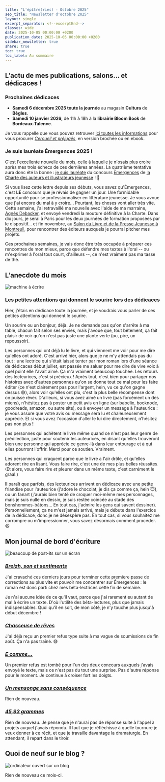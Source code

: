 ```yaml
---
title: "L'épître(ries) - Octobre 2025"
seo_title: "Newsletter d'octobre 2025"
layout: single
excerpt_separator: <!--excerptEnd-->
classes: wide
date: 2025-10-05 00:00:00 +0200
publication_date: 2025-10-05 00:00:00 +0200
sidebar_newsletter: true
share: true
toc: true
toc_label: Au sommaire
---
```

<!--excerptEnd-->

## L'actu de mes publications, salons&hellip; et dédicaces&nbsp;!

### Prochaines dédicaces

- **Samedi 6 décembre 2025 toute la journée** au magasin **Cultura** de **Bègles**.
- **Samedi 10 janvier 2026**, de 11h à 18h à la **librairie Bloom Book** de **Bordeaux-Talence**.

Je vous rappelle que vous pouvez retrouver [ici toutes les informations](/publications/cercueil-et-prejuges/#o%C3%B9-vous-le-procurer) pour vous procurer [*Cercueil et préjugés*](/publications/cercueil-et-prejuges/), en version brochée ou en ebook.


### Je suis lauréate Émergences 2025&nbsp;!

C'est l'excellente nouvelle du mois, celle à laquelle je n'osais plus croire après mes trois échecs de ces dernières années. La quatrième tentative aura donc été la bonne&nbsp;: <a href="https://actualitte.com/article/126362/prix-litteraires/la-charte-jeunesse-revele-les-12-laureates-de-la-8e-edition-d-emergences" target="_blank">je suis lauréate</a> du concours <a href="https://www.la-charte.fr/nos-actions/emergences-un-dispositif-de-professionnalisation-pour-auteurs-et-autrices-emergent%c2%b7es/" target="_blank">Émergences</a> de <a href="https://www.la-charte.fr/" target="_blank">la Charte des auteurs et illustrateurs jeunesse</a>&nbsp;! 🥹

Si vous lisez cette lettre depuis ses débuts, vous savez qu'Émergences, c'est **LE** concours que je rêvais de gagner un jour. Une formidable opportunité pour se professionnaliser en littérature jeunesse. Je vous avoue que j'ai encore du mal à y croire&hellip; Pourtant, les choses vont aller très vite. Cette semaine, j'ai retravaillé ma nouvelle avec l'aide de ma marraine, <a href="https://agnes-debacker.fr/" target="_blank">Agnès Debacker</a>, et envoyé vendredi la mouture définitive à la Charte. Dans dix jours, je serai à Paris pour les deux journées de formation proposées par le dispositif&hellip; et fin novembre, au <a href="https://slpj.fr/salon/" target="_blank">Salon du Livre et de la Presse Jeunesse à Montreuil</a>, pour rencontrer des éditeurs auxquels je pourrai pitcher mes projets.

Ces prochaines semaines, je vais donc être très occupée à préparer ces rencontres de mon mieux, parce que défendre mes textes à l'oral -- ou m'exprimer à l'oral tout court, d'ailleurs --, ce n'est vraiment pas ma tasse de thé.


## L'anecdote du mois

<img alt="machine à écrire" src="https://catherinephanvan.fr/assets/images/newsletter/anecdote.webp">

### Les petites attentions qui donnent le sourire lors des dédicaces

Hier, j'étais en dédicace toute la journée, et je voudrais vous parler de ces petites attentions qui donnent le sourire.

Un sourire ou un bonjour, déjà. Je ne demande pas qu'on s'arrête à ma table, chacun fait selon ses envies, mais j'avoue que, tout bêtement, ça fait plaisir de voir qu'on n'est pas juste une plante verte (ou, pire, un repoussoir).

Les personnes qui ont déjà lu le livre, et qui viennent me voir pour me dire qu'elles ont adoré. C'est arrivé hier, alors que je ne m'y attendais pas du tout&nbsp;: une lectrice qui s'était laissé tenter par mon roman lors d'une séance de dédicaces début juillet, est passée me saluer pour me dire de vive voix à quel point elle l'avait aimé. Ça m'a vraiment beaucoup touchée. Les retours des lecteurices, c'est si précieux&nbsp;! Après tout, c'est bien pour partager nos histoires avec d'autres personnes qu'on se donne tout ce mal pour les faire éditer (ce n'est clairement pas pour l'argent, hein, vu ce qu'on gagne dessus 😅), alors voir qu'elles ont plu, c'est la plus belle récompense dont on puisse rêver. D'ailleurs, si vous avez aimé un livre (pas forcément un des miens), n'hésitez pas à poster un petit avis en ligne (sur babelio, booknode, goodreads, amazon, ou autre site), ou à envoyer un message à l'auteurice&nbsp;: je vous assure que votre avis ou message sera lu et chaleureusement apprécié. Et si vous avez l'occasion d'aller le lui dire directement, n'hésitez pas non plus&nbsp;!

Les personnes qui achètent le livre même quand ce n'est pas leur genre de prédilection, juste pour soutenir les auteurices, en disant qu'elles trouveront bien une personne qui apprécie ce genre-là dans leur entourage et à qui elles pourront l'offrir. Merci pour ce soutien. Vraiment.

Les personnes qui craquent parce que le livre a l'air drôle, et qu'elles adorent rire en lisant. Vous faire rire, c'est une de mes plus belles réussites. (Et alors, vous faire rire *et* pleurer dans un même texte, c'est carrément le graal.)

Il paraît que parfois, des lecteurices arrivent en dédicace avec une petite friandise pour l'auteurice (j'adore le chocolat, je dis ça comme ça, hein 😇), ou un fanart (j'aurais bien tenté de croquer moi-même mes personnages, mais je suis nulle en dessin, je suis restée coincée au stade des bonshommes-bâtons&hellip; En tout cas, j'admire les gens qui savent dessiner). Personnellement, ça ne m'est jamais arrivé, mais je débute dans l'exercice de la dédicace, donc je ne désespère pas. En tout cas, si vous souhaitez me corrompre ou m'impressionner, vous savez désormais comment procéder. 😆


## Mon journal de bord d'écriture

<img alt="beaucoup de post-its sur un écran" src="https://cdn.pixabay.com/photo/2018/03/17/10/49/bulletin-board-3233643_1280.jpg">

### [***Breizh, son et sentiments***](/publications/projets-en-cours/#breizh-son-et-sentiments)

J'ai cravaché ces derniers jours pour terminer cette première passe de corrections au plus vite et pouvoir me concentrer sur Émergences&nbsp;: le roman est donc parti chez mes bêta-lectrices cette fin de semaine.

Je n'ai aucune idée de ce qu'il vaut, parce que j'ai rarement eu autant de mal à écrire un texte. D'où l'utilité des bêta-lectures, plus que jamais indispensables. Quoi qu'il en soit, de mon côté, je n'y touche plus jusqu'à début décembre&nbsp;!

### [***Chasseuse de rêves***](/publications/projets-en-cours/#chasseuse-de-rêves)

J'ai déjà reçu un premier refus type suite à ma vague de soumissions de fin août. Ça n'a pas traîné. 😅

### [***E comme&hellip;***](/publications/projets-en-cours/#e-comme)

Un premier refus est tombé pour l'un des deux concours auxquels j'avais envoyé le texte, mais ce n'est pas du tout une surprise. Pas d'autre réponse pour le moment. Je continue à croiser fort les doigts.

### [***Un mensonge sans conséquence***](/publications/projets-en-cours/#un-mensonge-sans-conséquence)

Rien de nouveau.

### [***45,93&nbsp;grammes***](/publications/projets-en-cours/#4593grammes)

Rien de nouveau. Je pense que je n'aurai pas de réponse suite à l'appel à projets auquel j'avais répondu. Il faut que je réfléchisse à quelle tournure je veux donner à ce récit, et que je travaille davantage la dramaturgie. En attendant, il repart dans le tiroir.


## Quoi de neuf sur le blog&nbsp;?

<img alt="ordinateur ouvert sur un blog" src="https://catherinephanvan.fr/assets/images/newsletter/blog-mockup.webp">

Rien de nouveau ce mois-ci.
